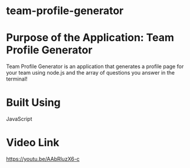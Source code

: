 # team-profile-generator

# Purpose of the Application: Team Profile Generator

Team Profile Generator is an application that generates a profile page for your team using node.js and the array of questions you answer in the terminal!

# Built Using

JavaScript

# Video Link 

https://youtu.be/AAbRluzX6-c
